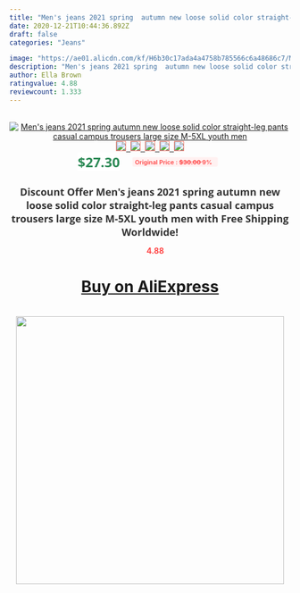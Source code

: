 ```yaml
---
title: "Men's jeans 2021 spring  autumn new loose solid color straight-leg pants casual  campus trousers large size M-5XL youth men"
date: 2020-12-21T10:44:36.892Z
draft: false
categories: "Jeans"

image: "https://ae01.alicdn.com/kf/H6b30c17ada4a4758b785566c6a48686c7/Men-s-jeans-2021-spring-autumn-new-loose-solid-color-straight-leg-pants-casual-campus-trousers.jpg"
description: "Men's jeans 2021 spring  autumn new loose solid color straight-leg pants casual  campus trousers large size M-5XL youth men"
author: Ella Brown
ratingvalue: 4.88
reviewcount: 1.333
---
```

<br>
<div style="text-align: center;">
<a href="https://s.click.aliexpress.com/e/_9GJzfX" target="_blank" rel="nofollow noopener noreferrer"><img alt="Men's jeans 2021 spring  autumn new loose solid color straight-leg pants casual  campus trousers large size M-5XL youth men" class="magnifier-image" src="https://ae01.alicdn.com/kf/H6b30c17ada4a4758b785566c6a48686c7/Men-s-jeans-2021-spring-autumn-new-loose-solid-color-straight-leg-pants-casual-campus-trousers.jpg_640x640.jpg">
<br>
<img style="border:1px solid salmon" src="https://ae01.alicdn.com/kf/H6b30c17ada4a4758b785566c6a48686c7/Men-s-jeans-2021-spring-autumn-new-loose-solid-color-straight-leg-pants-casual-campus-trousers.jpg_120x120.jpg">&nbsp;&nbsp;<img style="border:1px solid salmon" src="https://ae01.alicdn.com/kf/H22010cdf864d4ce9832ae70b0f905d26I/Men-s-jeans-2021-spring-autumn-new-loose-solid-color-straight-leg-pants-casual-campus-trousers.jpg_120x120.jpg">&nbsp;&nbsp;<img style="border:1px solid salmon" src="https://ae01.alicdn.com/kf/H73a5ebcd49fa4a53aa1c17042232694dO/Men-s-jeans-2021-spring-autumn-new-loose-solid-color-straight-leg-pants-casual-campus-trousers.jpg_120x120.jpg">&nbsp;&nbsp;<img style="border:1px solid salmon" src="https://ae01.alicdn.com/kf/H25d2910313c145a695d909160f23adfeW/Men-s-jeans-2021-spring-autumn-new-loose-solid-color-straight-leg-pants-casual-campus-trousers.jpg_120x120.jpg">&nbsp;&nbsp;<img style="border:1px solid salmon" src="https://ae01.alicdn.com/kf/Ha5abedd7b9744d3188168c32aad28c65T/Men-s-jeans-2021-spring-autumn-new-loose-solid-color-straight-leg-pants-casual-campus-trousers.jpg_120x120.jpg"></a></div><br0>
<div style="text-align: center;"><span style="background-color: white; border: 0px; box-sizing: border-box; color: seagreen; display: inline-block; font-family: &quot;open sans&quot; , &quot;arial&quot; , &quot;helvetica&quot; , sans-serif , &quot;heiti&quot;; font-size: 24px; font-stretch: inherit; font-weight: 700; line-height: inherit; margin: 0px 10px 0px 0px; padding: 0px; vertical-align: middle;">$27.30 </span>
<span style="background: rgb(255 , 241 , 241); border-radius: 3px; border: 0px; box-sizing: border-box; color: #ff4747; display: inline-block; font-family: inherit; font-size: 12px; font-stretch: inherit; font-style: inherit; font-variant: inherit; font-weight: 600; line-height: inherit; margin: 0px; padding: 2px 5px; transform: scale(0.9); vertical-align: middle;">Original Price : <b style="text-decoration: line-through;">$30.00 </b> 9%&nbsp;&nbsp;</span></div>
<h1 style="color: #333333; display: inline-block; font-family: &quot;open sans&quot; , &quot;arial&quot; , &quot;helvetica&quot; , sans-serif , &quot;heiti&quot;; font-size: 18px; font-stretch: inherit; font-weight: 700; text-align: center;">Discount Offer Men's jeans 2021 spring  autumn new loose solid color straight-leg pants casual  campus trousers large size M-5XL youth men with Free Shipping Worldwide!</h1>
<div style="color: #ff4747; text-align: center;">
<img src="https://4.bp.blogspot.com/-M0ZcTcb-5uY/XleCXlxnR4I/AAAAAAAAAEc/OrjgMkXV1oMQFaCRZj5HQwOCBcu3w1FegCPcBGAYYCw/s1600/star.png" style="height: 15px;">&nbsp;<b>4.88</b></div>
<div class="button_cont" align="center"><a class="buynow_a" href="https://s.click.aliexpress.com/e/_9GJzfX" target="_blank" rel="nofollow noopener noreferrer"><H1>Buy on AliExpress</H1></a></div><br>
<div class="separator" style="clear: both; text-align: center;">
<img src="https://lh3.googleusercontent.com/-pTy5HemUv9M/XlePHvY0dAI/AAAAAAAAAE4/0nX5iRUoIWY8eMW9Dpxeirr157OZliDIgCLcBGAsYHQ/s1600/badge.gif" width="480">
</div>
